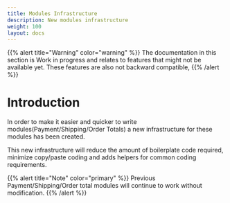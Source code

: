 ```yaml
---
title: Modules Infrastructure
description: New modules infrastructure
weight: 100 
layout: docs
---
```


{{% alert title="Warning" color="warning" %}}
The documentation in this section is Work in progress and relates to features that might not be available yet.
These features are also not backward compatible,
{{% /alert %}}

# Introduction

In order to make it easier and quicker to write modules(Payment/Shipping/Order Totals) a new infrastructure for these modules has been created.

This new infrastructure will reduce the amount of boilerplate code required, minimize copy/paste coding and adds helpers for common coding requirements.

{{% alert title="Note" color="primary" %}}
Previous Payment/Shipping/Order total modules will continue to work without modification.
{{% /alert %}}
